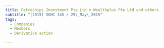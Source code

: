 ```yaml
---
title: Petroships Investment Pte Ltd v Wealthplus Pte Ltd and others 
subtitle: "[2015] SGHC 145 / 29\_May\_2015"
tags:
  - Companies
  - Members
  - Derivative action

---
```


